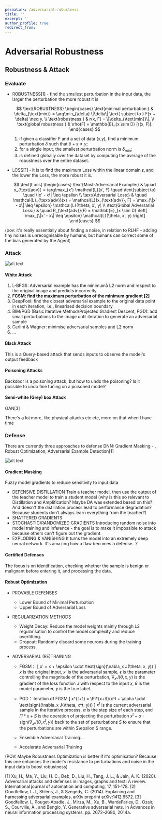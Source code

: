 ```yaml
---
permalink: /adversarial-robustness
title: ''
excerpt: ''
author_profile: true
redirect_from:
---
```


# Adversarial Robustness

## Robustness & Attack

### Evaluate

- ROBUSTNESS[1] - find the smallest perturbation in the input data, the larger the perturbation the more robust it is

  $$
  \text{ROBUSTNESS} \begin{cases}
  \text{minimal perturbation:} & \delta_{\text{min}} = \arg\min_{\delta} \|\delta\| \text{ subject to } F(x + \delta) \neq y. \\
  \text{robustness:} & r(x, F) = \|\delta_{\text{min}}\|. \\
  \text{global robustness:} & \rho(F) = \mathbb{E}_{x \sim D} [r(x, F)].
  \end{cases}
  $$

  1. if given a classifier F and a set of data (x,y), find a minimum perturbation $\delta$ such that $\delta + x ≠ y$;
  2. for a single input, the smallest perturbation norm is $\delta_{min}$;
  3. is defined globally over the dataset by computing the average of the robustness over the entire dataset.

- LOSS[1] - it is to find the maximum Loss within the linear domain $\epsilon$, and the lower the Loss, the more robust it is.

  $$
  \text{Loss} \begin{cases}
  \text{Most-Adversarial Example:} & \quad x_{\text{adv}} = \arg\max_{x'} \mathcal{L}(x', F) \quad \text{subject to} \quad \|x' - x\| \leq \epsilon \\
  \text{Adversarial Loss:} & \quad \mathcal{L}_{\text{adv}}(x) = \mathcal{L}(x_{\text{adv}}, F) = \max_{\|x' - x\| \leq \epsilon} \mathcal{L}(\theta, x', y) \\
  \text{Global Adversarial Loss:} & \quad R_{\text{adv}}(F) = \mathbb{E}_{x \sim D} \left[ \max_{\|x' - x\| \leq \epsilon} \mathcal{L}(\theta, x', y) \right]
  \end{cases}
  $$

(pov: it's really essentially about finding a noise, in relation to RLHF - adding tiny noises is unrecognisable by humans, but humans can correct some of the bias generated by the Agent)

### Attack

![alt text](/_pages/LiteraureReview/image/image.png)

#### White Attack

1. L-BFGS: Adversarial example has the minimumå L2 norm and respect to the original image and predicts incorrectly
2. **FGSM: find the maximum perturbation of the minimum gradient [2]**
3. DeepFool: find the closest adversarial example to the original data point in each iteration, i.e., linearised decision boundary
4. BIM/PGD (Basic Iterative Method/Projected Gradient Descent, PGD): add small perturbations to the image until iteration to generate an adversarial sample
5. Carlini & Wagner: minimise adversarial samples and L2 norm
6. ...

#### Black Attack

This is a Query-based attack that sends inputs to observe the model's output feedback

#### Poisoning Attacks

Backdoor is a poisoning attack, but how to undo the poisoning?
Is it possible to undo fine tuning on a poisoned model?

#### Semi-white (Grey) box Attack

GAN[3]

There's a lot more, like physical attacks etc etc, more on that when I have time

### Defense

There are currently three approaches to defense DNN: Gradient Masking - , Robust Optimization, Adversarial Example Detection[1]

![alt text](/_pages/LiteraureReview/image/image-1.png)

#### Gradient Masking

Fuzzy model gradients to reduce sensitivity to input data

- DEFENSIVE DISTILLATION
  Train a teacher model, then use the output of the teacher model to train a student model (why is this so relevant to Distillation and Amplification? Maybe DA was extended based on this? And doesn't the distillation process lead to performance degradation? Because students don't always learn everything from the teacher?)
- SHATTERED GRADIENTS
- STOCHASTIC/RANDOMIZED GRADIENTS
  Introducing random noise into model training and inference - the goal is to make it impossible to attack because others can't figure out the gradient.
- EXPLODING & VANISHING
  It turns the model into an extremely deep neural network.
  It's amazing how a flaw becomes a defense...?

#### Certified Defenses

The focus is on identification, checking whether the sample is benign or malignant before entering it, and processing the data.

#### Robust Optimization

- PROVABLE DEFENSES

  - Lower Bound of Minimal Perturbation
  - Upper Bound of Adversarial Loss

- REGULARIZATION METHODS

  - Weight Decay: Reduce the model weights mainly through L2 regularisation to control the model complexity and reduce overfitting.
  - Dropout: Randomly discard some neurons during the training process.

- ADVERSARIAL (RE)TRAINING

  - FGSM：
    \[ x' = x + \epsilon \cdot \text{sign}(\nabla_x J(\theta, x, y)) \]
    $x$ is the original input, $x'$ is the adversarial sample, $\epsilon$ is the parameter controlling the magnitude of the perturbation, $\nabla_x J(\theta, x, y)$ is the gradient of the loss function $J$ with respect to the input $x$, $\theta$ is the model parameter, $y$ is the true label.

  - PGD：iteration of FGSM
    \[ x^{t+1} = \Pi*{x+S}(x^t + \alpha \cdot \text{sign}(\nabla_x J(\theta, x^t, y))) \]
    $x^t$ is the current adversarial sample in the iterative process, $\alpha$ is the step size of each step, and $\Pi*{x+S}$ is the operation of projecting the perturbation $x^t + \alpha \cdot \text{sign}(\nabla_x J(\theta, x^t, y))$ back to the set of perturbations $S$ to ensure that the perturbations are within $\epsilon $ range.

  - Ensemble Adversarial Training...
  - Accelerate Adversarial Training

(POV: Maybe Robustness Optimization is better if it's optimisation? Because this one enhances the model's resistance to perturbations and noise in the input data to boost robustness)

[1] Xu, H., Ma, Y., Liu, H. C., Deb, D., Liu, H., Tang, J. L., & Jain, A. K. (2020). Adversarial attacks and defenses in images, graphs and text: A review. International journal of automation and computing, 17, 151-178.
[2] Goodfellow, I. J., Shlens, J., & Szegedy, C. (2014). Explaining and harnessing adversarial examples. arXiv preprint arXiv:1412.6572.
[3] Goodfellow, I., Pouget-Abadie, J., Mirza, M., Xu, B., WardeFarley, D., Ozair, S., Courville, A., and Bengio, Y. Generative
adversarial nets. In Advances in neural information processing
systems, pp. 2672–2680, 2014a.
